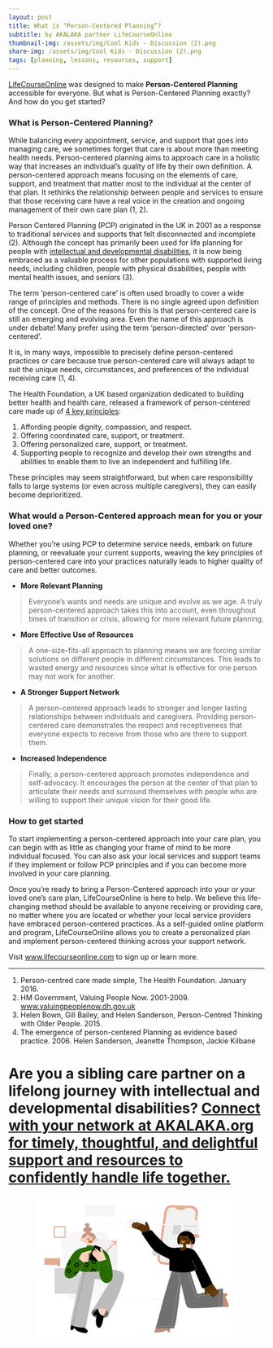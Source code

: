 ```yaml
---
layout: post
title: What is “Person-Centered Planning”?
subtitle: by AKALAKA partner LifeCourseOnline
thumbnail-img: /assets/img/Cool Kids - Discussion (2).png
share-img: /assets/img/Cool Kids - Discussion (2).png
tags: [planning, lessons, resources, support]
---
```

[LifeCourseOnline](https://www.lifecourseonline.com/) was designed to make **Person-Centered Planning** accessible for everyone. But what is Person-Centered Planning exactly? And how do you get started?

### What is Person-Centered Planning?

While balancing every appointment, service, and support that goes into managing care, we sometimes forget that care is about more than meeting health needs. Person-centered planning aims to approach care in a holistic way that increases an individual’s quality of life by their own definition. A person-centered approach means focusing on the elements of care, support, and treatment that matter most to the individual at the center of that plan. It rethinks the relationship between people and services to ensure that those receiving care have a real voice in the creation and ongoing management of their own care plan (1, 2).

Person Centered Planning (PCP) originated in the UK in 2001 as a response to traditional services and supports that felt disconnected and incomplete (2). Although the concept has primarily been used for life planning for people with [intellectual and developmental disabilities](/2021-11-28-what-is-idd), it is now being embraced as a valuable process for other populations with supported living needs, including children, people with physical disabilities, people with mental health issues, and seniors (3).

The term ‘person-centered care’ is often used broadly to cover a wide range of principles and methods. There is no single agreed upon definition of the concept. One of the reasons for this is that person-centered care is still an emerging and evolving area. Even the name of this approach is under debate! Many prefer using the term ‘person-directed' over ‘person-centered’.

It is, in many ways, impossible to precisely define person-centered practices or care because true person-centered care will always adapt to suit the unique needs, circumstances, and preferences of the individual receiving care (1, 4).

The Health Foundation, a UK based organization dedicated to building better health and health care, released a framework of person-centered care made up of [4 key principles](https://www.health.org.uk/publications/person-centred-care-made-simple):

1. Affording people dignity, compassion, and respect.
2. Offering coordinated care, support, or treatment.
3. Offering personalized care, support, or treatment.
4. Supporting people to recognize and develop their own strengths and abilities to enable them to live an independent and fulfilling life.

These principles may seem straightforward, but when care responsibility falls to large systems (or even across multiple caregivers), they can easily become deprioritized.

### What would a Person-Centered approach mean for you or your loved one?

Whether you’re using PCP to determine service needs, embark on future planning, or reevaluate your current supports, weaving the key principles of person-centered care into your practices naturally leads to higher quality of care and better outcomes.

* **More Relevant Planning**
> Everyone’s wants and needs are unique and evolve as we age. A truly person-centered approach takes this into account, even throughout times of transition or crisis, allowing for more relevant future planning.

* **More Effective Use of Resources**
> A one-size-fits-all approach to planning means we are forcing similar solutions on different people in different circumstances. This leads to wasted energy and resources since what is effective for one person may not work for another.

* **A Stronger Support Network**
> A person-centered approach leads to stronger and longer lasting relationships between individuals and caregivers. Providing person-centered care demonstrates the respect and receptiveness that everyone expects to receive from those who are there to support them.

* **Increased Independence**
> Finally, a person-centered approach promotes independence and self-advocacy. It encourages the person at the center of that plan to articulate their needs and surround themselves with people who are willing to support their unique vision for their good life.

### How to get started

To start implementing a person-centered approach into your care plan, you can begin with as little as changing your frame of mind to be more individual focused. You can also ask your local services and support teams if they implement or follow PCP principles and if you can become more involved in your care planning.

Once you’re ready to bring a Person-Centered approach into your or your loved one’s care plan, LifeCourseOnline is here to help. We believe this life-changing method should be available to anyone receiving or providing care, no matter where you are located or whether your local service providers have embraced person-centered practices. As a self-guided online platform and program, LifeCourseOnline allows you to create a personalized plan and implement  person-centered thinking across your support network.

Visit www.lifecourseonline.com to sign up or learn more.

___
1. Person-centred care made simple, The Health Foundation. January 2016.
2. HM Government, Valuing People Now. 2001-2009. www.valuingpeoplenow.dh.gov.uk
3. Helen Bown, Gill Bailey, and Helen Sanderson, Person-Centred Thinking with Older People. 2015.
4. The emergence of person-centered Planning as evidence based practice. 2006. Helen Sanderson, Jeanette Thompson, Jackie Kilbane


# Are you a sibling care partner on a lifelong journey with intellectual and developmental disabilities? [Connect with your network at AKALAKA.org for timely, thoughtful, and delightful support and resources to confidently handle life together.](/join)
<p align = center>
<a href = "/join"><img src="/assets/img/Cool Kids - Discussion (2).png" width="400"/></a>
</p>
